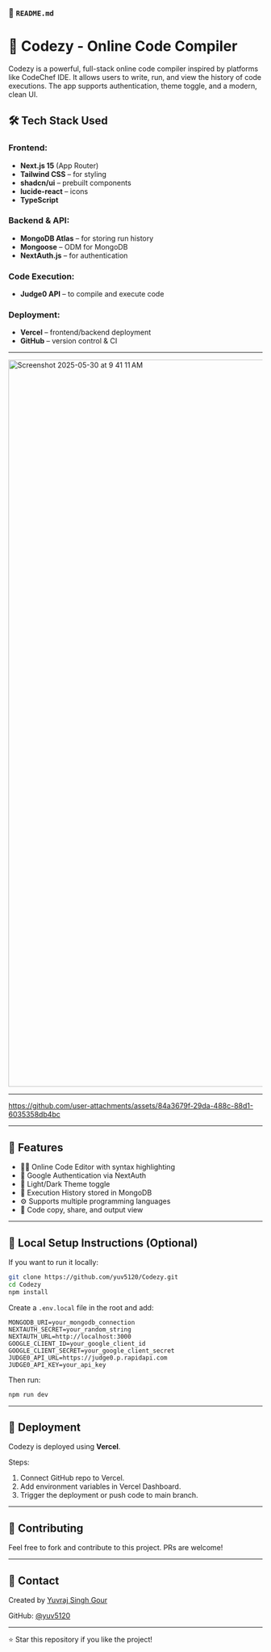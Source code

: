 
### 📄 `README.md`

# 🚀 Codezy - Online Code Compiler

Codezy is a powerful, full-stack online code compiler inspired by platforms like CodeChef IDE.
It allows users to write, run, and view the history of code executions.
The app supports authentication, theme toggle, and a modern, clean UI.

## 🛠 Tech Stack Used

### Frontend:
- **Next.js 15** (App Router)
- **Tailwind CSS** – for styling
- **shadcn/ui** – prebuilt components
- **lucide-react** – icons
- **TypeScript**

### Backend & API:
- **MongoDB Atlas** – for storing run history
- **Mongoose** – ODM for MongoDB
- **NextAuth.js** – for authentication

### Code Execution:
- **Judge0 API** – to compile and execute code

### Deployment:
- **Vercel** – frontend/backend deployment
- **GitHub** – version control & CI

---
<img width="1440" alt="Screenshot 2025-05-30 at 9 41 11 AM" src="https://github.com/user-attachments/assets/f1e3d4e4-fc25-4f95-bf15-01c446a20e1e" />

---


https://github.com/user-attachments/assets/84a3679f-29da-488c-88d1-6035358db4bc




---

## 📂 Features

- 🧑‍💻 Online Code Editor with syntax highlighting
- 🔐 Google Authentication via NextAuth
- 🌙 Light/Dark Theme toggle
- 📜 Execution History stored in MongoDB
- ⚙️ Supports multiple programming languages
- 💾 Code copy, share, and output view

---

## 🧪 Local Setup Instructions (Optional)

If you want to run it locally:

```bash
git clone https://github.com/yuv5120/Codezy.git
cd Codezy
npm install
````

Create a `.env.local` file in the root and add:

```env
MONGODB_URI=your_mongodb_connection
NEXTAUTH_SECRET=your_random_string
NEXTAUTH_URL=http://localhost:3000
GOOGLE_CLIENT_ID=your_google_client_id
GOOGLE_CLIENT_SECRET=your_google_client_secret
JUDGE0_API_URL=https://judge0.p.rapidapi.com
JUDGE0_API_KEY=your_api_key
```

Then run:

```bash
npm run dev
```

---

## 🚀 Deployment

Codezy is deployed using **Vercel**.

Steps:

1. Connect GitHub repo to Vercel.
2. Add environment variables in Vercel Dashboard.
3. Trigger the deployment or push code to main branch.

---

## 🤝 Contributing

Feel free to fork and contribute to this project. PRs are welcome!

---

## 📧 Contact

Created by [Yuvraj Singh Gour](https://www.linkedin.com/in/yuvraj-singh-gour-214424241/)

GitHub: [@yuv5120](https://github.com/yuv5120)

---

⭐ Star this repository if you like the project!

